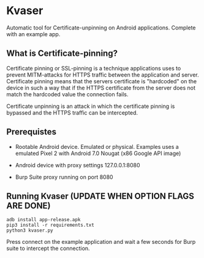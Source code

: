 # Kvaser

Automatic tool for Certificate-unpinning on Android applications. Complete with an example app.

## What is Certificate-pinning?
Certificate pinning or SSL-pinning is a technique applications uses to prevent MITM-attacks for HTTPS traffic between the application and server. Certificate pinning means that the servers certificate is "hardcoded" on the device in such a way that if the HTTPS certificate from the server does not match the hardcoded value the connection fails. 


Certificate unpinning is an attack in which the certificate pinning is bypassed and the HTTPS traffic can be intercepted.

## Prerequistes

- Rootable Android device. Emulated or physical. Examples uses a emulated Pixel 2 with Android 7.0 Nougat (x86 Google API image)

- Android device with proxy settings 127.0.0.1:8080

- Burp Suite proxy running on port 8080 

## Running Kvaser (UPDATE WHEN OPTION FLAGS ARE DONE)
```
adb install app-release.apk
pip3 install -r requirements.txt
python3 kvaser.py
```
Press connect on the example application and wait a few seconds for Burp suite to intercept the connection.
